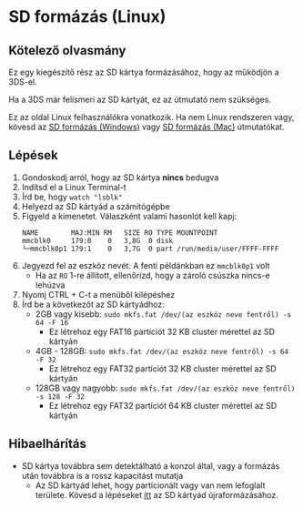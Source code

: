 # SD formázás (Linux)

## Kötelező olvasmány

Ez egy kiegészítő rész az SD kártya formázásához, hogy az működjön a 3DS-el.

Ha a 3DS már felismeri az SD kártyát, ez az útmutató nem szükséges.

Ez az oldal Linux felhasználókra vonatkozik. Ha nem Linux rendszeren vagy, kövesd az [SD formázás (Windows)](formatting-sd-\(windows\)) vagy [SD formázás (Mac)](formatting-sd-\(mac\)) útmutatókat.

## Lépések

1. Gondoskodj arról, hogy az SD kártya **nincs** bedugva
2. Indítsd el a Linux Terminal-t
3. Írd be, hogy `watch "lsblk"`
4. Helyezd az SD kártyád a számítógépbe
5. Figyeld a kimenetet. Válaszként valami hasonlót kell kapj:
    ```
    NAME        MAJ:MIN RM   SIZE RO TYPE MOUNTPOINT
    mmcblk0     179:0    0   3,8G  0 disk
    └─mmcblk0p1 179:1    0   3,7G  0 part /run/media/user/FFFF-FFFF
    ```
6. Jegyezd fel az eszköz nevét. A fenti példánkban ez `mmcblk0p1` volt
    - Ha az `RO` 1-re állított, ellenőrizd, hogy a zároló csúszka nincs-e lehúzva
7. Nyomj CTRL + C-t a menüből kilépéshez
8. Írd be a következőt az SD kártyádhoz:
    - 2GB vagy kisebb: `sudo mkfs.fat /dev/(az eszköz neve fentről) -s 64 -F 16`
        - Ez létrehoz egy FAT16 partíciót 32 KB cluster mérettel az SD kártyán
    - 4GB - 128GB: `sudo mkfs.fat /dev/(az eszköz neve fentről) -s 64 -F 32`
        - Ez létrehoz egy FAT32 partíciót 32 KB cluster mérettel az SD kártyán
    - 128GB vagy nagyobb: `sudo mkfs.fat /dev/(az eszköz neve fentről) -s 128 -F 32`
        - Ez létrehoz egy FAT32 partíciót 64 KB cluster mérettel az SD kártyán

## Hibaelhárítás

- SD kártya továbbra sem detektálható a konzol által, vagy a formázás után továbbra is a rossz kapacitást mutatja
    - Az SD kártyád lehet, hogy partícionált vagy van nem lefoglalt területe. Kövesd a lépéseket [itt](https://wiki.hacks.guide/wiki/SD_Clean/Linux) az SD kártyád újraformázásához.

